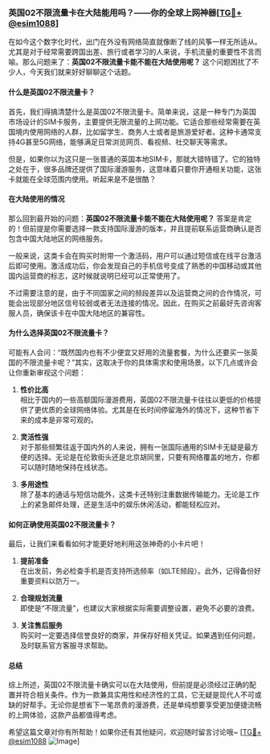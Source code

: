 ### 英国02不限流量卡在大陆能用吗？——你的全球上网神器[[TG💪+ @esim1088](https://t.me/s/esim1088)]

在如今这个数字化时代，出门在外没有网络简直就像断了线的风筝一样无所适从。尤其是对于经常需要跨国出差、旅行或者学习的人来说，手机流量的重要性不言而喻。那么问题来了：**英国02不限流量卡能不能在大陆使用呢？** 这个问题困扰了不少人，今天我们就来好好聊聊这个话题。

#### 什么是英国02不限流量卡？

首先，我们得搞清楚什么是英国02不限流量卡。简单来说，这是一种专门为英国市场设计的SIM卡服务，主要提供无限流量的上网功能。它适合那些经常需要在英国境内使用网络的人群，比如留学生、商务人士或者是旅游爱好者。这种卡通常支持4G甚至5G网络，能够满足日常浏览网页、看视频、社交聊天等需求。

但是，如果你以为这只是一张普通的英国本地SIM卡，那就大错特错了。它的独特之处在于，很多品牌还提供了国际漫游服务，这意味着只要你开通相关功能，这张卡就能在全球范围内使用。听起来是不是很酷？

#### 在大陆使用的情况

那么回到最开始的问题：**英国02不限流量卡能不能在大陆使用呢？** 答案是肯定的！但前提是你需要选择一款支持国际漫游的版本，并且提前联系运营商确认是否包含中国大陆地区的网络服务。

一般来说，这类卡会在购买时附带一个激活码，用户可以通过短信或在线平台激活后即可使用。激活成功后，你会发现自己的手机信号变成了熟悉的中国移动或其他国内运营商的标志，这时候就说明已经可以正常使用了。

不过需要注意的是，由于不同国家之间的频段差异以及运营商之间的合作情况，可能会出现部分地区信号较弱或者无法连接的情况。因此，在购买之前最好先咨询客服人员，确保该卡在中国大陆地区的兼容性。

#### 为什么选择英国02不限流量卡？

可能有人会问：“既然国内也有不少便宜又好用的流量套餐，为什么还要买一张英国的不限流量卡呢？”其实，这取决于你的具体需求和使用场景。以下几点或许会让你重新审视这个问题：

1. **性价比高**  
   相比于国内的一些高额国际漫游费用，英国02不限流量卡往往以更低的价格提供了更优质的全球网络体验。尤其是在长时间停留海外的情况下，这种节省下来的成本是非常可观的。

2. **灵活性强**  
   对于那些频繁往返于国内外的人来说，拥有一张国际通用的SIM卡无疑是最方便的选择。无论是在伦敦街头还是北京胡同里，只要有网络覆盖的地方，你都可以随时随地保持在线状态。

3. **多用途性**  
   除了基本的通话与短信功能外，这类卡还特别注重数据传输能力。无论是工作上的紧急邮件处理，还是生活中的娱乐休闲活动，都能轻松应对。

#### 如何正确使用英国02不限流量卡？

最后，让我们来看看如何才能更好地利用这张神奇的小卡片吧！

1. **提前准备**  
   在出发前，务必检查手机是否支持所选频率（如LTE频段）。此外，记得备份好重要资料以防万一。

2. **合理规划流量**  
   即使是“不限流量”，也建议大家根据实际需要调整设置，避免不必要的浪费。

3. **关注售后服务**  
   购买时一定要选择信誉良好的商家，并保存好相关凭证。如果遇到任何问题，及时联系官方客服寻求帮助。

#### 总结

综上所述，英国02不限流量卡确实可以在大陆使用，但前提是必须经过正确的配置并符合相关条件。作为一款兼具实用性和经济性的工具，它无疑是现代人不可或缺的好帮手。无论你是想省下一笔昂贵的漫游费，还是单纯想要享受更加便捷流畅的上网体验，这款产品都值得考虑。

希望这篇文章对你有所帮助！如果你还有其他疑问，欢迎随时留言讨论哦~ [[TG💪+ @esim1088](https://t.me/s/esim1088) ![Image](https://i.postimg.cc/4NQfJmqS/Snipaste-2025-05-13-00-14-12.png)]